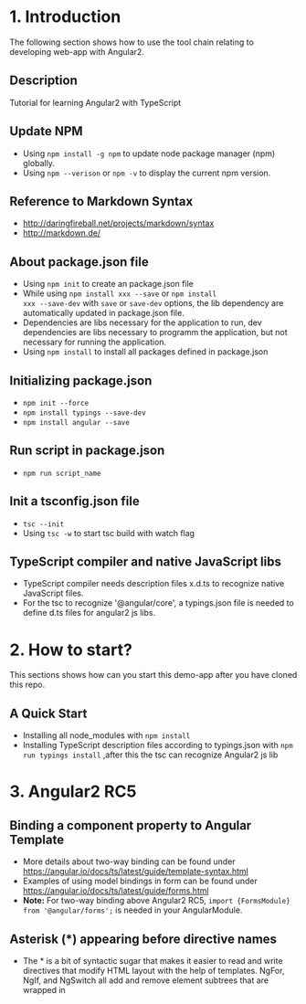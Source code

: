 # 1. Introduction
The following section shows how to use the tool chain relating to developing web-app with Angular2.
## Description
Tutorial for learning Angular2 with TypeScript

## Update NPM
* Using <code>npm install -g npm</code> to update node package manager (npm) globally.
* Using <code>npm --verison</code> or <code>npm -v</code> to display the current npm version.


## Reference to Markdown Syntax
* http://daringfireball.net/projects/markdown/syntax
* http://markdown.de/

## About package.json file 
* Using <code>npm init</code> to create an package.json file 
* While using <code>npm install xxx --save</code> or <code>npm install xxx --save-dev</code> with <code>save</code> or <code>save-dev</code> options, the lib dependency are automatically updated in package.json file.
* Dependencies are libs necessary for the application to run, dev dependencies are libs necessary to programm the application, but not necessary for running the application.
* Using <code>npm install</code> to install all packages defined in package.json 

## Initializing package.json
* <code>npm init --force</code>
* <code>npm install typings --save-dev</code>
* <code>npm install angular --save</code>

## Run script in package.json
* <code>npm run script_name</code>

## Init a tsconfig.json file
* <code>tsc --init</code>
* Using <code>tsc -w</code> to start tsc build with watch flag

## TypeScript compiler and native JavaScript libs
* TypeScript compiler needs description files x.d.ts to recognize native JavaScript files.
* For the tsc to recognize '@angular/core', a typings.json file is needed to define d.ts files for angular2 js libs.
# 2. How to start?
This sections shows how can you start this demo-app after you have cloned this repo.

## A Quick Start
* Installing all node_modules with <code>npm install</code>
* Installing TypeScript description files according to typings.json with <code>npm run typings install</code> ,after this the tsc can recognize Angular2 js lib

# 3. Angular2 RC5 
## Binding a component property to Angular Template
* More details about two-way binding can be found under https://angular.io/docs/ts/latest/guide/template-syntax.html
* Examples of using model bindings in form can be found under https://angular.io/docs/ts/latest/guide/forms.html
* **Note:** For two-way binding above Angular2 RC5, <code>import {FormsModule} from '@angular/forms';</code> is needed in your AngularModule.

## Asterisk (*) appearing before directive names
* The * is a bit of syntactic sugar that makes it easier to read and write directives that modify HTML layout with the help of templates. NgFor, NgIf, and NgSwitch all add and remove element subtrees that are wrapped in <template> tags.
* More about this can be found unter https://angular.io/docs/ts/latest/guide/template-syntax.html#!#star-template

## Directives
<p>One of the defining features of a single page application is its manipulation of the DOM tree.
 Instead of serving a whole new page every time a user navigates,
 whole sections of the DOM appear and disappear according to the application state.
</p>

There are three kinds of Angular directives:
1. Components or Component Directives
2. Attribute directives 
3. Structural directives

### Components or Component Directives
<p>The Component is really a directive with a template. 
It's the most common of the three directives 
and we write lots of them as we build our application.</p>

### Attribute Directive
<p> An attribute directive only changes the behavior 
or appearance of an element. An attribute element modifies an existing element.</p>

For example: <pre><code>&lt;div [ngStyle]="{'background-color': element.color}"&gt;&lt;/div&gt;</code></pre>

### Structural Directive
<p>A structural directive shows or hides an element. 
A structural directive changes the Document Object Model (DOM) by adding 
or removing an element entirely.</p>

For example: <pre><code>&lt;div *ngIf="isAvailabe"&gt;{{element.title}} is available!&lt;/div&gt;</code></pre>